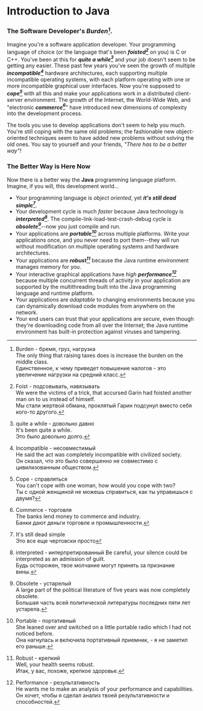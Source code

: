 # Introduction to Java
### The Software Developer's *Burden[^1]*.
Imagine you're a software application developer. Your programming language of choice (or the language that's been ***foisted[^2]*** on you) is C or C++. You've been at this for ***quite a while[^3]*** and your job doesn't seem to be getting any easier. These past few years you've seen the growth of multiple ***incompatible[^4]*** hardware architectures, each supporting multiple incompatible operating systems, with each platform operating with one or more incompatible graphical user interfaces. Now you're supposed to ***cope[^5]*** with all this and make your applications work in a distributed client-server environment. The growth of the Internet, the World-Wide Web, and "electronic ***commerce[^6]***" have introduced new dimensions of complexity into the development process.

The tools you use to develop applications don't seem to help you much. You're still coping with the same old problems; the fashionable new object-oriented techniques seem to have added new problems without solving the old ones. You say to yourself and your friends, *"There has to be a better way"!*

### The Better Way is Here Now
Now there is a better way the **Java** programming language platform. Imagine, if you will, this development world...

- Your programming language is *object oriented*, yet ***it's still dead simple[^7]***.
- Your development cycle is much *faster* because Java technology is ***interpreted[^8]***. The compile-link-load-test-crash-debug cycle is ***obsolete[^9]***--now you just compile and run.
- Your applications are ***portable[^10]*** across multiple platforms. Write your applications once, and you never need to port them--they will run without modification on multiple operating systems and hardware architectures.
- Your applications are ***robust[^11]*** because the Java runtime environment manages memory for you.
- Your interactive graphical applications have *high* ***performance[^12]*** because multiple concurrent threads of activity in your application are supported by the multithreading built into the Java programming language and runtime platform.
- Your applications are *adaptable* to changing environments because you can dynamically download code modules from anywhere on the network.
- Your end users can trust that your applications are *secure*, even though they're downloading code from all over the Internet; the Java runtime environment has built-in protection against viruses and tampering.

[^1]: Burden - бремя, груз, нагрузка    
  The only thing that raising taxes does is increase the burden on the middle class.  
  Единственное, к чему приведет повышение налогов - это увеличение нагрузки на средний класс.

[^2]: Foist - подсовывать, навязывать  
  We were the victims of a trick, that accursed Garin had foisted another man on to us instead of himself.  
  Мы стали жертвой обмана, проклятый Гарин подсунул вместо себя кого-то другого.

[^3]: quite a while - довольно давно  
  It's been quite a while.  
  Это было довольно долго.
  
[^4]: Incompatible - несовместимый  
  He said the act was completely incompatible with civilized society.  
  Он сказал, что это было совершенно не совместимо с цивилизованным обществом.

[^5]: Cope - справляться  
  You can't cope with one woman, how would you cope with two?  
  Ты с одной женщиной не можешь справиться, как ты управишься с двумя?
  
[^6]: Commerce - торговля  
  The banks lend money to commerce and industry.  
  Банки дают деньги торговле и промышленности.
  
[^7]: It's still dead simple  
  Это все еще чертовски просто
  
[^8]: interpreted - интерпретированный
  Be careful, your silence could be interpreted as an admission of guilt.   
  Будь осторожен, твое молчание могут принять за признание вины.
  
[^9]: Obsolete - устарелый  
  A large part of the political literature of five years was now completely obsolete.  
  Большая часть всей политической литературы последних пяти лет устарела.
  
[^10]: Portable - портативный  
  She leaned over and switched on a little portable radio which I had not noticed before.  
  Она нагнулась и включила портативный приемник, - я не заметил его раньше.
  
[^11]: Robust - крепкий  
  Well, your health seems robust.  
  Итак, у вас, похоже, крепкое здоровье.
  
[^12]: Performance - результативность  
  He wants me to make an analysis of your performance and capabilities.  
  Он хочет, чтобы я сделал анализ твоей результативности и способностей.

